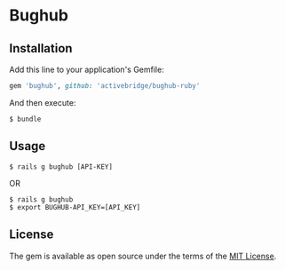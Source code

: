 # Bughub

## Installation

Add this line to your application's Gemfile:

```ruby
gem 'bughub', github: 'activebridge/bughub-ruby'
```

And then execute:

    $ bundle

## Usage

    $ rails g bughub [API-KEY]

OR

    $ rails g bughub
    $ export BUGHUB-API_KEY=[API_KEY]

## License

The gem is available as open source under the terms of the [MIT License](https://opensource.org/licenses/MIT).
